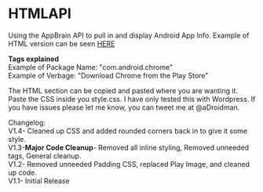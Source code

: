 HTMLAPI
=======

Using the AppBrain API to pull in and display Android App Info. Example of HTML version can be seen <a href="https://dl.dropbox.com/u/11217802/Example%20Api.png" target="_blank">HERE</a>

<strong>Tags explained</strong> <br>
Example of Package Name: "com.android.chrome" <br>
Example of Verbage: "Download Chrome from the Play Store"

The HTML section can be copied and pasted where you are wanting it. Paste the CSS inside you style.css. I have only tested this with Wordpress. If you have issues please let me know, you can tweet me at @aDroidman.

Changelog: <br>
V1.4- Cleaned up CSS and added rounded corners back in to give it some style. <br>
V1.3-<strong>Major Code Cleanup</strong>- Removed all inline styling, Removed unneeded tags, General cleanup. <br>
V1.2- Removed unneeded Padding CSS, replaced Play Image, and cleaned up code. <br>
V1.1- Initial Release
